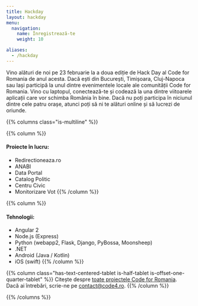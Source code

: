 ```yaml
---
title: Hackday
layout: hackday
menu:
  navigation:
    name: Înregistrează-te
    weight: 10

aliases:
  - /hackday
---
```


Vino alături de noi pe 23 februarie la a doua ediție de Hack Day al Code for Romania de anul acesta. Dacă ești din București, Timișoara, Cluj-Napoca sau Iași participă la unul dintre evenimentele locale ale comunității Code for Romania. Vino cu laptopul, conectează-te și codează la una dintre viitoarele aplicații care vor schimba România în bine. Dacă nu poți participa în niciunul dintre cele patru orașe, atunci poți să ni te alături online și să lucrezi de oriunde.


{{% columns class="is-multiline" %}}

{{% column %}}
#### Proiecte în lucru:

* Redirectioneaza.ro
* ANABI
* Data Portal
* Catalog Politic
* Centru Civic
* Monitorizare Vot
{{% /column %}}

{{% column %}}
#### Tehnologii:

* Angular 2
* Node.js (Express)
* Python (webapp2, Flask, Django, PyBossa, Moonsheep)
* .NET
* Android (Java / Kotlin)
* iOS (swift)
{{% /column %}}

{{% column class="has-text-centered-tablet is-half-tablet is-offset-one-quarter-tablet" %}}
Citește despre [toate proiectele Code for Romania](https://bit.ly/2SREoGf).  
Dacă ai întrebări, scrie-ne pe [contact@code4.ro](mailto:contact@code4.ro).
{{% /column %}}

{{% /columns %}}
